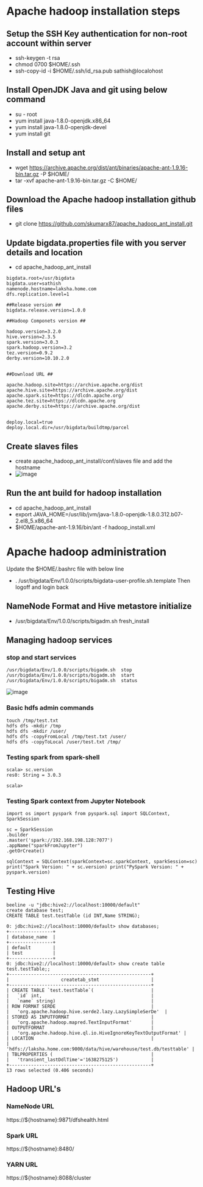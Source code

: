 # Apache hadoop installation steps
## Setup the SSH Key authentication for non-root account within server
* ssh-keygen -t rsa
* chmod 0700 $HOME/.ssh
* ssh-copy-id -i $HOME/.ssh/id_rsa.pub sathish@localohost
## Install OpenJDK Java  and git using below command
* su - root
* yum install java-1.8.0-openjdk.x86_64
* yum install java-1.8.0-openjdk-devel
* yum install git
## Install and setup ant
* wget https://archive.apache.org/dist/ant/binaries/apache-ant-1.9.16-bin.tar.gz -P $HOME/
* tar -xvf apache-ant-1.9.16-bin.tar.gz -C $HOME/
## Download the Apache hadoop installation github files
* git clone https://github.com/skumarx87/apache_hadoop_ant_install.git

## Update bigdata.properties file with you server details and location ##
* cd apache_hadoop_ant_install
```
bigdata.root=/usr/bigdata
bigdata.user=sathish
namenode.hostname=laksha.home.com
dfs.replication.level=1

##Release version ##
bigdata.release.version=1.0.0

##Hadoop Componets version ##

hadoop.version=3.2.0
hive.version=2.3.5
spark.version=3.0.3
spark.hadoop.version=3.2
tez.version=0.9.2
derby.version=10.10.2.0


##Download URL ##

apache.hadoop.site=https://archive.apache.org/dist
apache.hive.site=https://archive.apache.org/dist
apache.spark.site=https://dlcdn.apache.org/
apache.tez.site=https://dlcdn.apache.org
apache.derby.site=https://archive.apache.org/dist


deploy.local=true
deploy.local.dir=/usr/bigdata/buildtmp/parcel
```
## Create slaves files
* create apache_hadoop_ant_install/conf/slaves file and add the hostname 
* ![image](https://user-images.githubusercontent.com/10299142/144032978-b51f2392-5b0b-433d-9f5a-ad751751a91c.png)

## Run the ant build for hadoop installation
* cd apache_hadoop_ant_install
* export JAVA_HOME=/usr/lib/jvm/java-1.8.0-openjdk-1.8.0.312.b07-2.el8_5.x86_64
* $HOME/apache-ant-1.9.16/bin/ant -f hadoop_install.xml

# Apache hadoop administration
Update the $HOME/.bashrc file with below line
* . /usr/bigdata/Env/1.0.0/scripts/bigdata-user-profile.sh.template
Then logoff and login back

## NameNode Format and Hive metastore initialize
* /usr/bigdata/Env/1.0.0/scripts/bigadm.sh fresh_install
## Managing hadoop services
### stop and start services
```
/usr/bigdata/Env/1.0.0/scripts/bigadm.sh  stop
/usr/bigdata/Env/1.0.0/scripts/bigadm.sh  start
/usr/bigdata/Env/1.0.0/scripts/bigadm.sh  status
```
![image](https://user-images.githubusercontent.com/10299142/144044045-c2df8f26-3fd4-4911-8d20-770924aca6b4.png)
### Basic hdfs admin commands
```
touch /tmp/test.txt
hdfs dfs -mkdir /tmp
hdfs dfs -mkdir /user/
hdfs dfs -copyFromLocal /tmp/test.txt /user/
hdfs dfs -copyToLocal /user/test.txt /tmp/
```
### Testing spark from spark-shell
```
scala> sc.version
res0: String = 3.0.3

scala>

```
### Testing Spark context from Jupyter Notebook
```
import os import pyspark from pyspark.sql import SQLContext, SparkSession

sc = SparkSession
.builder
.master('spark://192.168.198.128:7077')
.appName("sparkFromJupyter")
.getOrCreate()

sqlContext = SQLContext(sparkContext=sc.sparkContext, sparkSession=sc) print("Spark Version: " + sc.version) print("PySpark Version: " + pyspark.version)
```
## Testing Hive 
```
beeline -u "jdbc:hive2://localhost:10000/default"
create database test;
CREATE TABLE test.testTable (id INT,Name STRING);

0: jdbc:hive2://localhost:10000/default> show databases;
+----------------+
| database_name  |
+----------------+
| default        |
| test           |
+----------------+
0: jdbc:hive2://localhost:10000/default> show create table test.testTable;;
+----------------------------------------------------+
|                   createtab_stmt                   |
+----------------------------------------------------+
| CREATE TABLE `test.testTable`(                     |
|   `id` int,                                        |
|   `name` string)                                   |
| ROW FORMAT SERDE                                   |
|   'org.apache.hadoop.hive.serde2.lazy.LazySimpleSerDe'  |
| STORED AS INPUTFORMAT                              |
|   'org.apache.hadoop.mapred.TextInputFormat'       |
| OUTPUTFORMAT                                       |
|   'org.apache.hadoop.hive.ql.io.HiveIgnoreKeyTextOutputFormat' |
| LOCATION                                           |
|   'hdfs://laksha.home.com:9000/data/hive/warehouse/test.db/testtable' |
| TBLPROPERTIES (                                    |
|   'transient_lastDdlTime'='1638275125')            |
+----------------------------------------------------+
13 rows selected (0.406 seconds)
```

## Hadoop URL's
### NameNode URL
https://${hostname}:9871/dfshealth.html
### Spark URL
https://${hostname}:8480/
### YARN URL
https://${hostname}:8088/cluster

